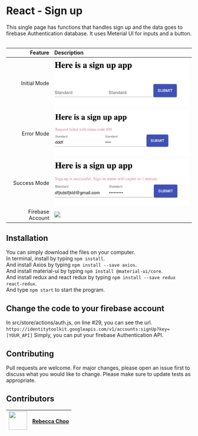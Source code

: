 # React - Sign up

This single page has functions that handles sign up and the data goes to firebase Authentication database. It uses Meterial UI for inputs and a button.<br /><br />

| Feature | Description |
| -----: | :----------- |
|  Initial Mode | <img src="https://github.com/rebeccachoo/react-redux-firebase-signin/blob/main/initial.png?raw=true"  width="400">|
|  Error Mode | <img src="https://github.com/rebeccachoo/react-redux-firebase-signin/blob/main/error.png?raw=true"  width="400">|
|  Success Mode | <img src="https://github.com/rebeccachoo/react-redux-firebase-signin/blob/main/success.png?raw=true"  width="400">|
|  Firebase Account | <img src="https://github.com/rebeccachoo/react-redux-firebase-signup/blob/main/firebase.png?raw=true"  width="400">|

## Installation

You can simply download the files on your computer. <br />
In terminal, install by typing `npm install`.  <br />
And install Axios by typing `npm install --save axios`.  <br />
And install material-ui by typing `npm install @material-ui/core`.  <br />
And install redux and react redux by typing `npm install --save redux react-redux`.  <br />
And type `npm start` to start the program.


## Change the code to your firebase account

In src/store/actions/auth.js, on line #29, you can see the url.
`https://identitytoolkit.googleapis.com/v1/accounts:signUp?key=[YOUR_API]`
 Simply, you can put your firebase Authentication API.
 
 
## Contributing

Pull requests are welcome. For major changes, please open an issue first to discuss what you would like to change.
Please make sure to update tests as appropriate. 


##  Contributors

|  <img src="https://avatars.githubusercontent.com/u/254729?s=460&u=58ed23724180265db677357b4133d4ef970d6407&v=4" width="50" height="50" /> |<a href="https://github.com/rebeccachoo" target="_blank">Rebecca Choo</a>| 
| ----------- | ----------- |
